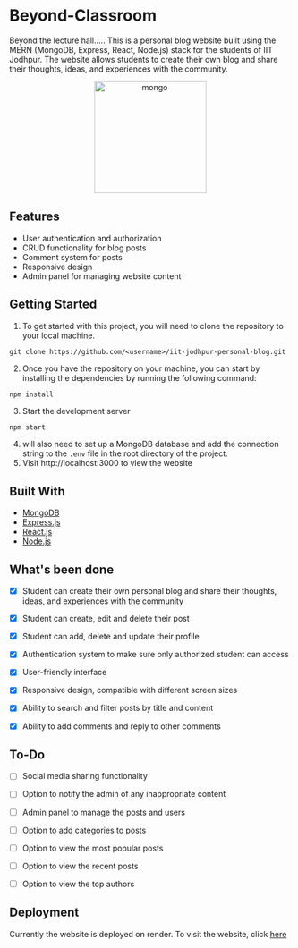 # Beyond-Classroom
Beyond the lecture hall..... 
This is a personal blog website built using the MERN (MongoDB, Express, React, Node.js) stack for the students of IIT Jodhpur. The website allows students to create their own blog and share their thoughts, ideas, and experiences with the community.

<p align="center">
    <img src="https://miro.medium.com/max/1400/1*k0SazfSJ-tPSBbt2WDYIyw.png" alt="mongo" height="200" />
</p>

## Features
- User authentication and authorization
- CRUD functionality for blog posts
- Comment system for posts
- Responsive design
- Admin panel for managing website content

## Getting Started

1. To get started with this project, you will need to clone the repository to your local machine. 
```
git clone https://github.com/<username>/iit-jodhpur-personal-blog.git
```

2. Once you have the repository on your machine, you can start by installing the dependencies by running the following command:

```bash
npm install
```
3. Start the development server
```
npm start
```

4.  will also need to set up a MongoDB database and add the connection string to the `.env` file in the root directory of the project.
5.  Visit http://localhost:3000 to view the website

## Built With
- [MongoDB](https://www.mongodb.com/)
- [Express.js](https://expressjs.com/)
- [React.js](https://reactjs.org/)
- [Node.js](https://nodejs.org/)


## What's been done

- [x] Student can create their own personal blog and share their thoughts, ideas, and experiences with the community
- [x] Student can create, edit and delete their post
- [x] Student can add, delete and update their profile
- [x] Authentication system to make sure only authorized student can access
- [x] User-friendly interface
- [x] Responsive design, compatible with different screen sizes
- [x] Ability to search and filter posts by title and content
- [x] Ability to add comments and reply to other comments


## To-Do

- [ ] Social media sharing functionality
- [ ] Option to notify the admin of any inappropriate content
- [ ] Admin panel to manage the posts and users
- [ ] Option to add categories to posts
- [ ] Option to view the most popular posts
- [ ] Option to view the recent posts
- [ ] Option to view the top authors




## Deployment
Currently the website is deployed on render.
To visit the website, click [here](https://beyond-classroom.onrender.com/)
